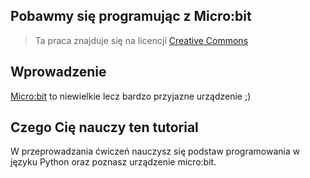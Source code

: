 ## Pobawmy się programując z Micro:bit

> Ta praca znajduje się na licencji [Creative Commons](https://creativecommons.org/licenses/by/3.0/pl/legalcode)

## Wprowadzenie 

[Micro:bit](http://microbit.org/) to niewielkie lecz bardzo przyjazne urządzenie ;) 


## Czego Cię nauczy ten tutorial

W przeprowadzania ćwiczeń nauczysz się podstaw programowania w języku Python oraz poznasz urządzenie micro:bit. 
